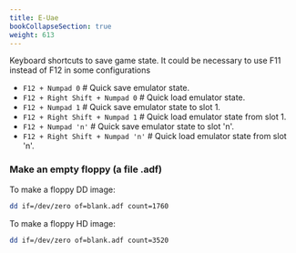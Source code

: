 ```yaml
---
title: E-Uae
bookCollapseSection: true
weight: 613
---
```


Keyboard shortcuts to save game state. It could be necessary to use F11 instead of F12 in some configurations

* `F12 + Numpad 0`					# Quick save emulator state.
* `F12 + Right Shift + Numpad 0`	# Quick load emulator state.
* `F12 + Numpad 1`					# Quick save emulator state to slot 1.
* `F12 + Right Shift + Numpad 1`	# Quick load emulator state from slot 1.
* `F12 + Numpad 'n'`				# Quick save emulator state to slot 'n'.
* `F12 + Right Shift + Numpad 'n'`	# Quick load emulator state from slot 'n'.

### Make an empty floppy (a file .adf)

To make a floppy DD image:

```bash
dd if=/dev/zero of=blank.adf count=1760
```

To make a floppy HD image:

```bash
dd if=/dev/zero of=blank.adf count=3520
```
